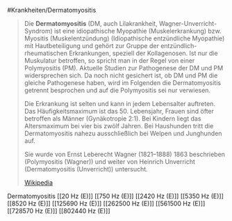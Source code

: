 #Krankheiten/Dermatomyositis
> Die **Dermatomyositis** (DM, auch Lilakrankheit, Wagner-Unverricht-Syndrom) ist eine idiopathische Myopathie (Muskelerkrankung) bzw. Myositis (Muskelentzündung) (Idiopathische entzündliche Myopathie) mit Hautbeteiligung und gehört zur Gruppe der entzündlich-rheumatischen Erkrankungen, speziell der Kollagenosen. Ist nur die Muskulatur betroffen, so spricht man in der Regel von einer Polymyositis (PM). Aktuelle Studien zur Pathogenese der DM und PM widersprechen sich. Da noch nicht gesichert ist, ob DM und PM die gleiche Pathogenese haben, wird im Folgenden die Dermatomyositis getrennt besprochen und auf die Polymyositis sei nur verwiesen.
>
> Die Erkrankung ist selten und kann in jedem Lebensalter auftreten. Das Häufigkeitsmaximum ist das 50. Lebensjahr, Frauen sind öfter betroffen als Männer (Gynäkotropie 2:1). Bei Kindern liegt das Altersmaximum bei vier bis zwölf Jahren. Bei Haushunden tritt die Dermatomyositis nahezu ausschließlich bei Welpen und Junghunden auf.
>
> Sie wurde von Ernst Leberecht Wagner (1821–1888) 1863 beschrieben (Polymyositis (Wagner)) und weiter von Heinrich Unverricht (Dermatomyositis (Unverricht)) untersucht.
>
> [Wikipedia](https://de.wikipedia.org/wiki/Dermatomyositis)

Dermatomyositis
[[20 Hz (E)]]
[[750 Hz (E)]]
[[2420 Hz (E)]]
[[5350 Hz (E)]]
[[8520 Hz (E)]]
[[125690 Hz (E)]]
[[262500 Hz (E)]]
[[561500 Hz (E)]]
[[728570 Hz (E)]]
[[802440 Hz (E)]]